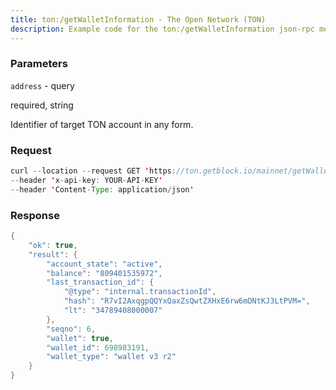 ```yaml
---
title: ton:/getWalletInformation - The Open Network (TON)
description: Example code for the ton:/getWalletInformation json-rpc method. Сomplete guide on how to use ton:/getWalletInformation json-rpc in GetBlock.io Web3 documentation.
---
```


### Parameters


`address` - query

required, string

Identifier of target TON account in any form.

### Request

``` java
curl --location --request GET 'https://ton.getblock.io/mainnet/getWalletInformation?address=EQAFPsHznqgqPUZQVyUBmWxpNwReAIuepKo_BjLiS-C05XB_' 
--header 'x-api-key: YOUR-API-KEY' 
--header 'Content-Type: application/json'
```

###  Response

``` java
{
    "ok": true,
    "result": {
        "account_state": "active",
        "balance": "809401535972",
        "last_transaction_id": {
            "@type": "internal.transactionId",
            "hash": "R7vI2AxqgpQQYxQaxZsQwtZXHxE6rw6mDNtKJ3LtPVM=",
            "lt": "34789408000007"
        },
        "seqno": 6,
        "wallet": true,
        "wallet_id": 698983191,
        "wallet_type": "wallet v3 r2"
    }
}
```

